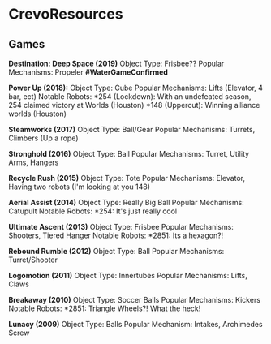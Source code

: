 # CrevoResources

## Games

**Destination: Deep Space (2019)**
  Object Type: Frisbee??
  Popular Mechanisms: Propeler
  **#WaterGameConfirmed**

**Power Up (2018):**
  Object Type: Cube
  Popular Mechanisms: Lifts (Elevator, 4 bar, ect)
  Notable Robots:
    *254 (Lockdown): With an undefeated season, 254 claimed victory at Worlds (Houston)
    *148 (Uppercut): Winning alliance worlds (Houston)
    
**Steamworks (2017)**
  Object Type: Ball/Gear
  Popular Mechanisms: Turrets, Climbers (Up a rope)
  
**Stronghold (2016)**
  Object Type: Ball
  Popular Mechanisms: Turret, Utility Arms, Hangers
  
**Recycle Rush (2015)**
  Object Type: Tote
  Popular Mechanisms: Elevator, Having two robots (I'm looking at you 148)
  
**Aerial Assist (2014)**
  Object Type: Really Big Ball
  Popular Mechanisms: Catupult
  Notable Robots:
    *254: It's just really cool

**Ultimate Ascent (2013)**
  Object Type: Frisbee
  Popular Mechanisms: Shooters, Tiered Hanger
  Notable Robots:
    *2851: Its a hexagon?!
    
**Rebound Rumble (2012)**
  Object Type: Ball
  Popular Mechanisms: Turret/Shooter
  
**Logomotion (2011)**
  Object Type: Innertubes
  Popular Mechanisms: Lifts, Claws
  
**Breakaway (2010)**
  Object Type: Soccer Balls
  Popular Mechanisms: Kickers
  Notable Robots:
    *2851: Triangle Wheels?! What the heck!
  
**Lunacy (2009)**
  Object Type: Balls
  Popular Mechanism: Intakes, Archimedes Screw
